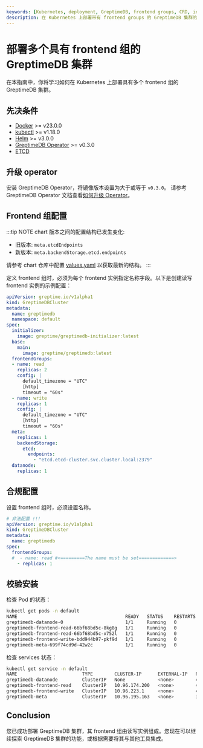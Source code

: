 ```yaml
---
keywords: [Kubernetes, deployment, GreptimeDB, frontend groups, CRD, installation, verification]
description: 在 Kubernetes 上部署带有 frontend groups 的 GreptimeDB 集群的分步指南，包括先决条件、配置、安装和验证。
---
```


# 部署多个具有 frontend 组的 GreptimeDB 集群

在本指南中，你将学习如何在 Kubernetes 上部署具有多个 frontend 组的 GreptimeDB 集群。

## 先决条件

- [Docker](https://docs.docker.com/get-started/get-docker/) >= v23.0.0
- [kubectl](https://kubernetes.io/docs/tasks/tools/install-kubectl/) >= v1.18.0
- [Helm](https://helm.sh/docs/intro/install/) >= v3.0.0
- [GreptimeDB Operator](https://github.com/GrepTimeTeam/greptimedb-operator) >= v0.3.0
- [ETCD](https://github.com/bitnami/charts/tree/main/bitnami/etcd)

## 升级 operator

安装 GreptimeDB Operator，将镜像版本设置为大于或等于 `v0.3.0`。
请参考 GreptimeDB Operator 文档查看[如何升级 Operator](/user-guide/deployments-administration/deploy-on-kubernetes/greptimedb-operator-management.md#升级)。

## Frontend 组配置

:::tip NOTE
chart 版本之间的配置结构已发生变化:

- 旧版本: `meta.etcdEndpoints`
- 新版本: `meta.backendStorage.etcd.endpoints`

请参考 chart 仓库中配置 [values.yaml](https://github.com/GreptimeTeam/helm-charts/blob/main/charts/greptimedb-cluster/values.yaml) 以获取最新的结构。
:::

定义 frontend 组时，必须为每个 frontend 实例指定名称字段。以下是创建读写 frontend 实例的示例配置：

```yaml
apiVersion: greptime.io/v1alpha1
kind: GreptimeDBCluster
metadata:
  name: greptimedb
  namespace: default
spec:
  initializer:
    image: greptime/greptimedb-initializer:latest
  base:
    main:
      image: greptime/greptimedb:latest  
  frontendGroups:
  - name: read
    replicas: 2
    config: |
      default_timezone = "UTC"
      [http]
      timeout = "60s"
  - name: write
    replicas: 1
    config: |
      default_timezone = "UTC"
      [http]
      timeout = "60s"
  meta:
    replicas: 1
    backendStorage:
      etcd:
        endpoints:
          - "etcd.etcd-cluster.svc.cluster.local:2379"
  datanode:
    replicas: 1
```

## 合规配置

设置 frontend 组时，必须设置名称。

```yaml
# 非法配置 !!!
apiVersion: greptime.io/v1alpha1
kind: GreptimeDBCluster
metadata:
  name: greptimedb
spec:
  frontendGroups: 
  #  - name: read #<=========The name must be set=============>
    - replicas: 1
```    

## 校验安装

检查 Pod 的状态：

```bash
kubectl get pods -n default
NAME                                        READY   STATUS    RESTARTS   AGE
greptimedb-datanode-0                       1/1     Running   0          27s
greptimedb-frontend-read-66bf68bd5c-8kg8g   1/1     Running   0          21s
greptimedb-frontend-read-66bf68bd5c-x752l   1/1     Running   0          21s
greptimedb-frontend-write-bdd944b97-pkf9d   1/1     Running   0          21s
greptimedb-meta-699f74cd9d-42w2c            1/1     Running   0          87s
```

检查 services 状态：

```bash
kubectl get service -n default
NAME                        TYPE        CLUSTER-IP      EXTERNAL-IP   PORT(S)                               AGE
greptimedb-datanode         ClusterIP   None            <none>        4001/TCP,4000/TCP                     102s
greptimedb-frontend-read    ClusterIP   10.96.174.200   <none>        4001/TCP,4000/TCP,4002/TCP,4003/TCP   42s
greptimedb-frontend-write   ClusterIP   10.96.223.1     <none>        4001/TCP,4000/TCP,4002/TCP,4003/TCP   42s
greptimedb-meta             ClusterIP   10.96.195.163   <none>        3002/TCP,4000/TCP                     3m4s
```

## Conclusion

您已成功部署 GreptimeDB 集群，其 frontend 组由读写实例组成。您现在可以继续探索 GreptimeDB 集群的功能，或根据需要将其与其他工具集成。
